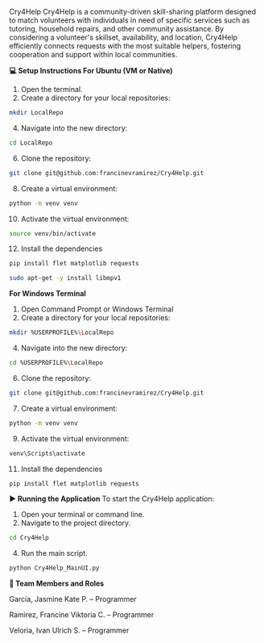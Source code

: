 Cry4Help
Cry4Help is a community-driven skill-sharing platform designed to match volunteers with individuals in need of specific services such as tutoring, household repairs, and other community assistance. By considering a volunteer's skillset, availability, and location, Cry4Help efficiently connects requests with the most suitable helpers, fostering cooperation and support within local communities.

**💻 Setup Instructions 
For Ubuntu (VM or Native)**
1. Open the terminal.
2. Create a directory for your local repositories:
```bash
mkdir LocalRepo
```
4. Navigate into the new directory:
```bash
cd LocalRepo
```
6. Clone the repository:
```bash
git clone git@github.com:francinevramirez/Cry4Help.git
```
8. Create a virtual environment:
```bash
python -m venv venv
```
10. Activate the virtual environment:
```bash
source venv/bin/activate
```
12. Install the dependencies
```bash
pip install flet matplotlib requests
```
```bash
sudo apt-get -y install libmpv1
```
    
**For Windows Terminal**
1. Open Command Prompt or Windows Terminal
2. Create a directory for your local repositories:
```bash
mkdir %USERPROFILE%\LocalRepo
```
4. Navigate into the new directory:
```bash
cd %USERPROFILE%\LocalRepo
```
6. Clone the repository:
```bash
git clone git@github.com:francinevramirez/Cry4Help.git
```
7. Create a virtual environment:
```bash
python -m venv venv
```
9. Activate the virtual environment:
```bash
venv\Scripts\activate
```
11. Install the dependencies
```bash
pip install flet matplotlib requests
```

**▶️ Running the Application**
To start the Cry4Help application:
1. Open your terminal or command line.
2. Navigate to the project directory.
  ```bash
cd Cry4Help
```
4. Run the main script.
  ```python
python Cry4Help_MainUI.py
```


**👥 Team Members and Roles**

Garcia, Jasmine Kate P. – Programmer

Ramirez, Francine Viktoria C. – Programmer

Veloria, Ivan Ulrich S. – Programmer
